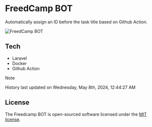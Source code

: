 # FreedCamp BOT

Automatically assign an ID before the task title based on Github Action.

![FreedCamp BOT](https://repository-images.githubusercontent.com/737932867/7d34798b-2680-471c-b089-a78a718d3d6a)

## Tech

- Laravel
- Docker
- Github Action

> [!NOTE]  
> History last updated on Wednesday, May 8th, 2024, 12:44:27 AM

## License

The Freedcamp BOT is open-sourced software licensed under the [MIT license](https://opensource.org/licenses/MIT).
